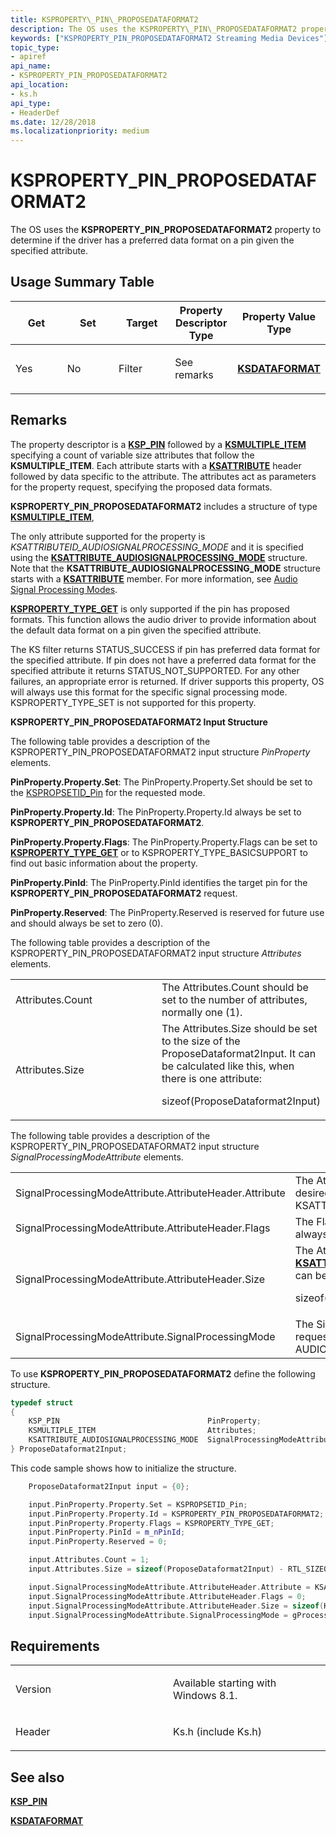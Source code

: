 ```yaml
---
title: KSPROPERTY\_PIN\_PROPOSEDATAFORMAT2
description: The OS uses the KSPROPERTY\_PIN\_PROPOSEDATAFORMAT2 property to determine if pins instantiated by the pin factory support specific data formats.
keywords: ["KSPROPERTY_PIN_PROPOSEDATAFORMAT2 Streaming Media Devices"]
topic_type:
- apiref
api_name:
- KSPROPERTY_PIN_PROPOSEDATAFORMAT2
api_location:
- ks.h
api_type:
- HeaderDef
ms.date: 12/28/2018
ms.localizationpriority: medium
---
```


# KSPROPERTY\_PIN\_PROPOSEDATAFORMAT2


The OS uses the **KSPROPERTY\_PIN\_PROPOSEDATAFORMAT2** property to determine if the driver has a preferred data format on a pin given the specified attribute.

## Usage Summary Table


<table>
<colgroup>
<col width="20%" />
<col width="20%" />
<col width="20%" />
<col width="20%" />
<col width="20%" />
</colgroup>
<thead>
<tr class="header">
<th>Get</th>
<th>Set</th>
<th>Target</th>
<th>Property Descriptor Type</th>
<th>Property Value Type</th>
</tr>
</thead>
<tbody>
<tr class="odd">
<td><p>Yes</p></td>
<td><p>No</p></td>
<td><p>Filter</p></td>
<td><p>See remarks</p></td>
<td><p><a href="/windows-hardware/drivers/ddi/ks/ns-ks-ksdataformat" data-raw-source="[&lt;strong&gt;KSDATAFORMAT&lt;/strong&gt;](/windows-hardware/drivers/ddi/ks/ns-ks-ksdataformat)"><strong>KSDATAFORMAT</strong></a></p></td>
</tr>
</tbody>
</table>

 

## Remarks

The property descriptor is a [**KSP\_PIN**](/windows-hardware/drivers/ddi/ks/ns-ks-ksp_pin) followed by a [**KSMULTIPLE\_ITEM**](/windows-hardware/drivers/ddi/ks/ns-ks-ksmultiple_item) specifying a count of variable size attributes that follow the **KSMULTIPLE\_ITEM**. Each attribute starts with a [**KSATTRIBUTE**](/windows-hardware/drivers/ddi/ks/ns-ks-ksattribute) header followed by data specific to the attribute. The attributes act as parameters for the property request, specifying the proposed data formats.

**KSPROPERTY\_PIN\_PROPOSEDATAFORMAT2** includes a structure of type [**KSMULTIPLE\_ITEM**](/windows-hardware/drivers/ddi/ks/ns-ks-ksdataformat),

The only attribute  supported for the property is *KSATTRIBUTEID\_AUDIOSIGNALPROCESSING\_MODE*
and it is specified using the [**KSATTRIBUTE\_AUDIOSIGNALPROCESSING\_MODE**](/windows-hardware/drivers/ddi/ksmedia/ns-ksmedia-tagksattribute_audiosignalprocessing_mode) structure. Note that the **KSATTRIBUTE\_AUDIOSIGNALPROCESSING\_MODE** structure starts with a [**KSATTRIBUTE**](/windows-hardware/drivers/ddi/ks/ns-ks-ksattribute) member. For more information, see [Audio Signal Processing Modes](../audio/audio-signal-processing-modes.md).

[**KSPROPERTY\_TYPE\_GET**](/windows-hardware/drivers/ddi/ks/ns-ks-ksidentifier) is only supported if the pin has proposed formats. This function allows the audio driver to provide information about the default data format on a pin given the specified attribute.

The KS filter returns STATUS_SUCCESS if pin has preferred data format for the specified attribute. If pin does not have a preferred data format for the specified attribute it returns STATUS_NOT_SUPPORTED. For any other failures, an appropriate error is returned. If driver supports this property, OS will always use this format for the specific signal processing mode. 
KSPROPERTY_TYPE_SET is not supported for this property.

**KSPROPERTY\_PIN\_PROPOSEDATAFORMAT2 Input Structure**

The following table provides a description of the KSPROPERTY\_PIN\_PROPOSEDATAFORMAT2 input structure *PinProperty* elements.

**PinProperty.Property.Set**: The PinProperty.Property.Set should be set to the [KSPROPSETID\_Pin](kspropsetid-pin.md) for the requested mode.

**PinProperty.Property.Id**: The PinProperty.Property.Id always be set to **KSPROPERTY\_PIN\_PROPOSEDATAFORMAT2**.

**PinProperty.Property.Flags**: The PinProperty.Property.Flags can be set to [**KSPROPERTY\_TYPE\_GET**](/windows-hardware/drivers/ddi/ks/ns-ks-ksidentifier) or to KSPROPERTY\_TYPE\_BASICSUPPORT to find out basic information about the property.

**PinProperty.PinId**: The PinProperty.PinId identifies the target pin for the **KSPROPERTY\_PIN\_PROPOSEDATAFORMAT2** request.

**PinProperty.Reserved**: The PinProperty.Reserved is reserved for future use and should always be set to zero (0).


 

The following table provides a description of the KSPROPERTY\_PIN\_PROPOSEDATAFORMAT2 input structure *Attributes* elements.

<table>
<colgroup>
<col width="50%" />
<col width="50%" />
</colgroup>
<tbody>
<tr class="odd">
<td>Attributes.Count</td>
<td>The Attributes.Count should be set to the number of attributes, normally one (1).</td>
</tr>
<tr class="even">
<td>Attributes.Size</td>
<td>The Attributes.Size should be set to the size of the ProposeDataformat2Input. It can be calculated like this, when there is one attribute:
<p>sizeof(ProposeDataformat2Input)</p></td>
</tr>
</tbody>
</table>

 

The following table provides a description of the KSPROPERTY\_PIN\_PROPOSEDATAFORMAT2 input structure *SignalProcessingModeAttribute* elements.

<table>
<colgroup>
<col width="50%" />
<col width="50%" />
</colgroup>
<tbody>
<tr class="odd">
<td>SignalProcessingModeAttribute.AttributeHeader.Attribute</td>
<td>The AttributeHeader.Attribute element should be set to desired KSATTRIBUTEID_AUDIOSIGNALPROCESSING_MODE.</td>
</tr>
<tr class="even">
<td>SignalProcessingModeAttribute.AttributeHeader.Flags</td>
<td>The Flags element is reserved for future use and should always be set to zero (0).</td>
</tr>
<tr class="odd">
<td>SignalProcessingModeAttribute.AttributeHeader.Size</td>
<td>The AttributeHeader.Size indicates the size of <a href="/windows-hardware/drivers/ddi/ksmedia/ns-ksmedia-tagksattribute_audiosignalprocessing_mode" data-raw-source="[&lt;strong&gt;KSATTRIBUTE_AUDIOSIGNALPROCESSING_MODE&lt;/strong&gt;](/windows-hardware/drivers/ddi/ksmedia/ns-ksmedia-tagksattribute_audiosignalprocessing_mode)"><strong>KSATTRIBUTE_AUDIOSIGNALPROCESSING_MODE</strong></a>. It can be calculated like this:
<p>sizeof(KSATTRIBUTE_AUDIOSIGNALPROCESSING_MODE)</p></td>
</tr>
<tr class="even">
<td>SignalProcessingModeAttribute.SignalProcessingMode</td>
<td>The SignalProcessingMode element should be set to the requested SIGNALPROCESSINGMODE for example, AUDIO_SIGNALPROCESSINGMODE_DEFAULT.</td>
</tr>
</tbody>
</table>

 

To use **KSPROPERTY\_PIN\_PROPOSEDATAFORMAT2** define the following structure.

```cpp
typedef struct
{
    KSP_PIN                                 PinProperty;
    KSMULTIPLE_ITEM                         Attributes;
    KSATTRIBUTE_AUDIOSIGNALPROCESSING_MODE  SignalProcessingModeAttribute;
} ProposeDataformat2Input;
```

This code sample shows how to initialize the structure.

```cpp
    ProposeDataformat2Input input = {0};

    input.PinProperty.Property.Set = KSPROPSETID_Pin;  
    input.PinProperty.Property.Id = KSPROPERTY_PIN_PROPOSEDATAFORMAT2;  
    input.PinProperty.Property.Flags = KSPROPERTY_TYPE_GET;  
    input.PinProperty.PinId = m_nPinId;  
    input.PinProperty.Reserved = 0;     

    input.Attributes.Count = 1;
    input.Attributes.Size = sizeof(ProposeDataformat2Input) - RTL_SIZEOF_THROUGH_FIELD(ProposeDataformat2Input, PinProperty);

    input.SignalProcessingModeAttribute.AttributeHeader.Attribute = KSATTRIBUTEID_AUDIOSIGNALPROCESSING_MODE;
    input.SignalProcessingModeAttribute.AttributeHeader.Flags = 0;
    input.SignalProcessingModeAttribute.AttributeHeader.Size = sizeof(KSATTRIBUTE_AUDIOSIGNALPROCESSING_MODE);
    input.SignalProcessingModeAttribute.SignalProcessingMode = gProcessingMode;
```

## Requirements

<table>
<colgroup>
<col width="50%" />
<col width="50%" />
</colgroup>
<tbody>
<tr class="odd">
<td><p>Version</p></td>
<td><p>Available starting with Windows 8.1.</p></td>
</tr>
<tr class="even">
<td><p>Header</p></td>
<td>Ks.h (include Ks.h)</td>
</tr>
</tbody>
</table>

## See also


[**KSP\_PIN**](/windows-hardware/drivers/ddi/ks/ns-ks-ksp_pin)

[**KSDATAFORMAT**](/windows-hardware/drivers/ddi/ks/ns-ks-ksdataformat)

